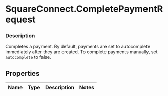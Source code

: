 # SquareConnect.CompletePaymentRequest

### Description

Completes a payment.  By default, payments are set to autocomplete immediately after they are created. To complete payments manually, set `autocomplete` to false.

## Properties
Name | Type | Description | Notes
------------ | ------------- | ------------- | -------------


